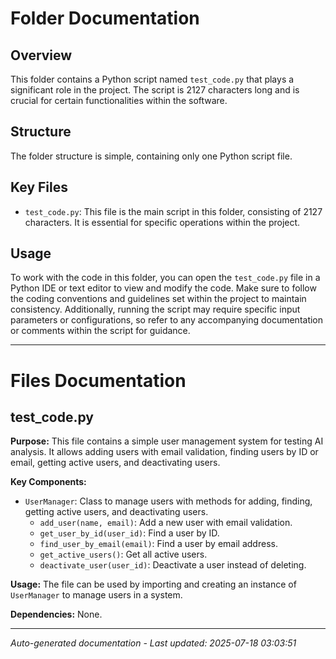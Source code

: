 # Folder Documentation

## Overview
This folder contains a Python script named `test_code.py` that plays a significant role in the project. The script is 2127 characters long and is crucial for certain functionalities within the software.

## Structure
The folder structure is simple, containing only one Python script file.

## Key Files
- `test_code.py`: This file is the main script in this folder, consisting of 2127 characters. It is essential for specific operations within the project.

## Usage
To work with the code in this folder, you can open the `test_code.py` file in a Python IDE or text editor to view and modify the code. Make sure to follow the coding conventions and guidelines set within the project to maintain consistency. Additionally, running the script may require specific input parameters or configurations, so refer to any accompanying documentation or comments within the script for guidance.

---

# Files Documentation

## test_code.py

**Purpose:** This file contains a simple user management system for testing AI analysis. It allows adding users with email validation, finding users by ID or email, getting active users, and deactivating users.

**Key Components:**
- `UserManager`: Class to manage users with methods for adding, finding, getting active users, and deactivating users.
  - `add_user(name, email)`: Add a new user with email validation.
  - `get_user_by_id(user_id)`: Find a user by ID.
  - `find_user_by_email(email)`: Find a user by email address.
  - `get_active_users()`: Get all active users.
  - `deactivate_user(user_id)`: Deactivate a user instead of deleting.

**Usage:** The file can be used by importing and creating an instance of `UserManager` to manage users in a system.

**Dependencies:** None.

---
*Auto-generated documentation - Last updated: 2025-07-18 03:03:51*
